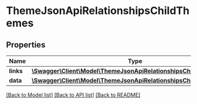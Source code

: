 # ThemeJsonApiRelationshipsChildThemes

## Properties
Name | Type | Description | Notes
------------ | ------------- | ------------- | -------------
**links** | [**\Swagger\Client\Model\ThemeJsonApiRelationshipsChildThemesLinks**](ThemeJsonApiRelationshipsChildThemesLinks.md) |  | [optional] 
**data** | [**\Swagger\Client\Model\ThemeJsonApiRelationshipsChildThemesData[]**](ThemeJsonApiRelationshipsChildThemesData.md) |  | [optional] 

[[Back to Model list]](../../README.md#documentation-for-models) [[Back to API list]](../../README.md#documentation-for-api-endpoints) [[Back to README]](../../README.md)

